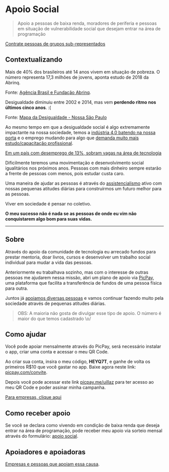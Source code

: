 # Apoio Social

> Apoio a pessoas de baixa renda, moradores de periferia e pessoas em situação de vulnerabilidade social que desejam entrar na área de programação

[Contrate pessoas de grupos sub-representados](./me-contrata.md)

## Contextualizando

Mais de 40% dos brasileiros até 14 anos vivem em situação de pobreza. O número representa 17,3 milhões de jovens, aponta estudo de 2018 da Abrinq.

Fonte: [Agência Brasil e Fundação Abrinq](https://agenciabrasil.ebc.com.br/direitos-humanos/noticia/2018-04/mais-de-40-dos-brasileiros-ate-14-anos-vivem-em-situacao-de-0).

Desigualdade diminuiu entre 2002 e 2014, mas vem **perdendo ritmo nos últimos cinco anos**. :( 

Fonte: [Mapa da Desigualdade - Nossa São Paulo](https://www.nossasaopaulo.org.br/wp-content/uploads/2019/11/Mapa_Desigualdade_2019_tabelas.pdf)

Ao mesmo tempo em que a desigualdade social é algo extremamente impactante na nossa sociedade, temos a [indústria 4.0 batendo na nossa porta](https://www.michaelpage.com.br/advice/carreira-profissional/pr%C3%B3ximos-passos-em-sua-carreira/ind%C3%BAstria-40-bem-vindo-%C3%A0-4%C2%AA-revolu%C3%A7%C3%A3o) e o emprego mudando para algo que [demanda muito mais estudo/capacitação profissional](https://www.michaelpage.com.br/advice/carreira-profissional/pr%C3%B3ximos-passos-em-sua-carreira/8-caracter%C3%ADsticas-do-mercado-de).

[Em um país com desemprego de 13%, sobram vagas na área de tecnologia](https://www.infomoney.com.br/carreira/em-um-pais-com-desemprego-de-13-sobram-vagas-na-area-de-tecnologia/)

Dificilmente teremos uma movimentação e desenvolvimento social igualitários nos próximos anos. Pessoas com mais dinheiro sempre estarão a frente de pessoas com menos, pois estudar custa caro.

Uma maneira de ajudar as pessoas é através do [assistencialismo](https://pt.wikipedia.org/wiki/Assistencialismo) ativo com nossas pequenas atitudes diárias para construírmos um futuro melhor para as pessoas.

Viver em sociedade é pensar no coletivo.

**O meu sucesso não é nada se as pessoas de onde eu vim não conquistarem algo bom para suas vidas.**

---

## Sobre

Através do apoio da comunidade de tecnologia eu arrecado fundos para prestar mentoria, doar livros, cursos e desenvolver um trabalho social individual para mudar a vida das pessoas.

Anteriormente eu trabalhava sozinho, mas com o interesse de outras pessoas me ajudarem nessa missão, abri um plano de apoio via [PicPay](https://picpay.me/), uma plataforma que facilita a transferência de fundos de uma pessoa física para outra.

Juntos já [apoiamos diversas pessoas](./sponsored.md) e vamos continuar fazendo muito pela sociedade através de pequenas atitudes diárias.

> OBS: A maioria não gosta de divulgar esse tipo de apoio. O número é maior do que temos cadastrado \o/

## Como ajudar

Você pode apoiar mensalmente através do PicPay, será necessário instalar o app, criar uma conta e acessar o meu QR Code.

Ao criar sua conta, insira o meu código, **HEYQ7T**, e ganhe de volta os primeiros R$10 que você gastar no app. Baixe agora neste link: [picpay.com/convite](http://www.picpay.com/convite?!HEYQ7T).

Depois você pode acessar este link [picpay.me/uillaz](https://picpay.me/uillaz) para ter acesso ao meu QR Code e poder assinar minha campanha.

[Para empresas, clique aqui](mailto:w.oliveira542@gmail.com)

## Como receber apoio

Se você se declara como vivendo em condição de baixa renda que deseja entrar na área de programação, pode receber meu apoio via sorteio mensal através do formulário: [apoio social](https://forms.gle/gARZHvB4svLNzrP17).

## Apoiadores e apoiadoras

[Empresas e pessoas que apoiam essa causa](./sponsors).
